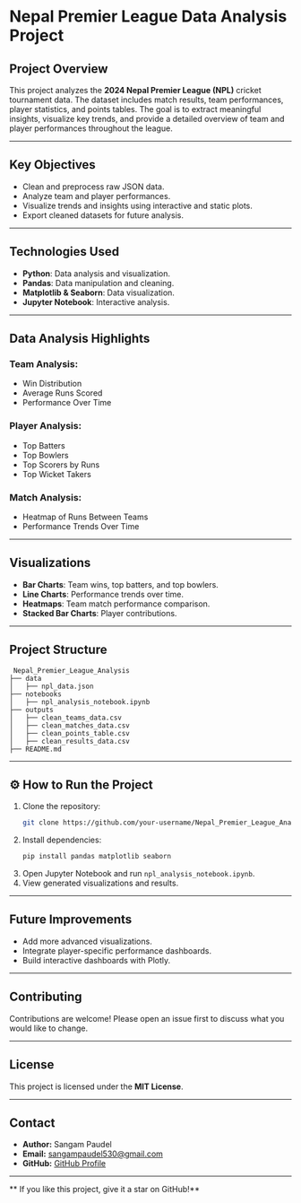 #  Nepal Premier League Data Analysis Project

##  **Project Overview**
This project analyzes the **2024 Nepal Premier League (NPL)** cricket tournament data. The dataset includes match results, team performances, player statistics, and points tables. The goal is to extract meaningful insights, visualize key trends, and provide a detailed overview of team and player performances throughout the league.

---

##  **Key Objectives**
- Clean and preprocess raw JSON data.
- Analyze team and player performances.
- Visualize trends and insights using interactive and static plots.
- Export cleaned datasets for future analysis.

---

##  **Technologies Used**
- **Python**: Data analysis and visualization.
- **Pandas**: Data manipulation and cleaning.
- **Matplotlib & Seaborn**: Data visualization.
- **Jupyter Notebook**: Interactive analysis.

---

##  **Data Analysis Highlights**
### Team Analysis:
- Win Distribution
- Average Runs Scored
- Performance Over Time

### Player Analysis:
- Top Batters
- Top Bowlers
- Top Scorers by Runs
- Top Wicket Takers

### Match Analysis:
- Heatmap of Runs Between Teams
- Performance Trends Over Time

---

##  **Visualizations**
- **Bar Charts**: Team wins, top batters, and top bowlers.
- **Line Charts**: Performance trends over time.
- **Heatmaps**: Team match performance comparison.
- **Stacked Bar Charts**: Player contributions.

---

##  **Project Structure**
```
 Nepal_Premier_League_Analysis
├── data
│   ├── npl_data.json
├── notebooks
│   ├── npl_analysis_notebook.ipynb
├── outputs
│   ├── clean_teams_data.csv
│   ├── clean_matches_data.csv
│   ├── clean_points_table.csv
│   ├── clean_results_data.csv
├── README.md
```

---

## ⚙️ **How to Run the Project**
1. Clone the repository:
   ```bash
   git clone https://github.com/your-username/Nepal_Premier_League_Analysis.git
   ```
2. Install dependencies:
   ```bash
   pip install pandas matplotlib seaborn
   ```
3. Open Jupyter Notebook and run `npl_analysis_notebook.ipynb`.
4. View generated visualizations and results.

---

##  **Future Improvements**
- Add more advanced visualizations.
- Integrate player-specific performance dashboards.
- Build interactive dashboards with Plotly.

---

##  **Contributing**
Contributions are welcome! Please open an issue first to discuss what you would like to change.

---

##  **License**
This project is licensed under the **MIT License**.

---

##  **Contact**
- **Author:** Sangam Paudel
- **Email:** sangampaudel530@gmail.com
- **GitHub:** [GitHub Profile](https://github.com/sangampaudel530)

---

** If you like this project, give it a star on GitHub!**
